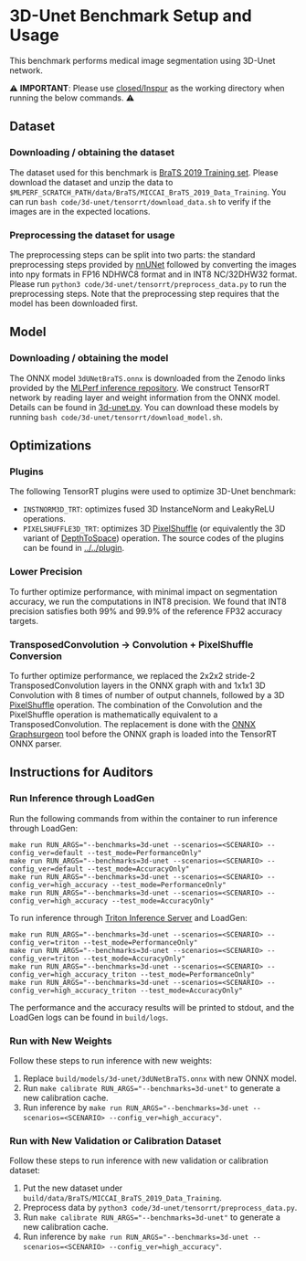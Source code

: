 # 3D-Unet Benchmark Setup and Usage

This benchmark performs medical image segmentation using 3D-Unet network.

:warning: **IMPORTANT**: Please use [closed/Inspur](closed/Inspur) as the working directory when
running the below commands. :warning:

## Dataset

### Downloading / obtaining the dataset

The dataset used for this benchmark is [BraTS 2019 Training set](https://www.med.upenn.edu/cbica/brats2019/registration.html). Please download the dataset and unzip the data to `$MLPERF_SCRATCH_PATH/data/BraTS/MICCAI_BraTS_2019_Data_Training`. You can run `bash code/3d-unet/tensorrt/download_data.sh` to verify if the images are in the expected locations.

### Preprocessing the dataset for usage

The preprocessing steps can be split into two parts: the standard preprocessing steps provided by [nnUNet](https://github.com/MIC-DKFZ/nnUNet) followed by converting the images into npy formats in FP16 NDHWC8 format and in INT8 NC/32DHW32 format. Please run `python3 code/3d-unet/tensorrt/preprocess_data.py` to run the preprocessing steps. Note that the preprocessing step requires that the model has been downloaded first.

## Model

### Downloading / obtaining the model

The ONNX model `3dUNetBraTS.onnx` is downloaded from the Zenodo links provided by the [MLPerf inference repository](https://github.com/mlcommons/inference/tree/master/vision/medical_imaging/3d-unet-brats19). We construct TensorRT network by reading layer and weight information from the ONNX model. Details can be found in [3d-unet.py](3d-unet.py). You can download these models by running `bash code/3d-unet/tensorrt/download_model.sh`.

## Optimizations

### Plugins

The following TensorRT plugins were used to optimize 3D-Unet benchmark:
- `INSTNORM3D_TRT`: optimizes fused 3D InstanceNorm and LeakyReLU operations.
- `PIXELSHUFFLE3D_TRT`: optimizes 3D [PixelShuffle](https://pytorch.org/docs/stable/generated/torch.nn.PixelShuffle.html) (or equivalently the 3D variant of [DepthToSpace](https://github.com/onnx/onnx/blob/master/docs/Operators.md#DepthToSpace)) operation.
The source codes of the plugins can be found in [../../plugin](../../plugin).

### Lower Precision

To further optimize performance, with minimal impact on segmentation accuracy, we run the computations in INT8 precision. We found that INT8 precision satisfies both 99% and 99.9% of the reference FP32 accuracy targets.

### TransposedConvolution -> Convolution + PixelShuffle Conversion

To further optimize performance, we replaced the 2x2x2 stride-2 TransposedConvolution layers in the ONNX graph with and 1x1x1 3D Convolution with 8 times of number of output channels, followed by a 3D [PixelShuffle](https://pytorch.org/docs/stable/generated/torch.nn.PixelShuffle.html) operation. The combination of the Convolution and the PixelShuffle operation is mathematically equivalent to a TransposedConvolution. The replacement is done with the [ONNX Graphsurgeon](https://github.com/NVIDIA/TensorRT/tree/master/tools/onnx-graphsurgeon) tool before the ONNX graph is loaded into the TensorRT ONNX parser.

## Instructions for Auditors

### Run Inference through LoadGen

Run the following commands from within the container to run inference through LoadGen:

```
make run RUN_ARGS="--benchmarks=3d-unet --scenarios=<SCENARIO> --config_ver=default --test_mode=PerformanceOnly"
make run RUN_ARGS="--benchmarks=3d-unet --scenarios=<SCENARIO> --config_ver=default --test_mode=AccuracyOnly"
make run RUN_ARGS="--benchmarks=3d-unet --scenarios=<SCENARIO> --config_ver=high_accuracy --test_mode=PerformanceOnly"
make run RUN_ARGS="--benchmarks=3d-unet --scenarios=<SCENARIO> --config_ver=high_accuracy --test_mode=AccuracyOnly"
```

To run inference through [Triton Inference Server](https://github.com/triton-inference-server/server) and LoadGen:

```
make run RUN_ARGS="--benchmarks=3d-unet --scenarios=<SCENARIO> --config_ver=triton --test_mode=PerformanceOnly"
make run RUN_ARGS="--benchmarks=3d-unet --scenarios=<SCENARIO> --config_ver=triton --test_mode=AccuracyOnly"
make run RUN_ARGS="--benchmarks=3d-unet --scenarios=<SCENARIO> --config_ver=high_accuracy_triton --test_mode=PerformanceOnly"
make run RUN_ARGS="--benchmarks=3d-unet --scenarios=<SCENARIO> --config_ver=high_accuracy_triton --test_mode=AccuracyOnly"
```

The performance and the accuracy results will be printed to stdout, and the LoadGen logs can be found in `build/logs`.

### Run with New Weights

Follow these steps to run inference with new weights:

1. Replace `build/models/3d-unet/3dUNetBraTS.onnx` with new ONNX model.
2. Run `make calibrate RUN_ARGS="--benchmarks=3d-unet"` to generate a new calibration cache.
3. Run inference by `make run RUN_ARGS="--benchmarks=3d-unet --scenarios=<SCENARIO> --config_ver=high_accuracy"`.

### Run with New Validation or Calibration Dataset

Follow these steps to run inference with new validation or calibration dataset:

1. Put the new dataset under `build/data/BraTS/MICCAI_BraTS_2019_Data_Training`.
2. Preprocess data by `python3 code/3d-unet/tensorrt/preprocess_data.py`.
3. Run `make calibrate RUN_ARGS="--benchmarks=3d-unet"` to generate a new calibration cache.
4. Run inference by `make run RUN_ARGS="--benchmarks=3d-unet --scenarios=<SCENARIO> --config_ver=high_accuracy"`.
